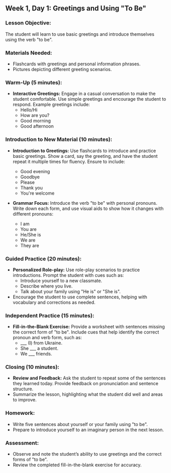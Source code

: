 ## Week 1, Day 1: Greetings and Using "To Be"

### Lesson Objective:
The student will learn to use basic greetings and introduce themselves using the verb "to be".

### Materials Needed:
- Flashcards with greetings and personal information phrases.
- Pictures depicting different greeting scenarios.

### Warm-Up (5 minutes):
- **Interactive Greetings:** Engage in a casual conversation to make the student comfortable. Use simple greetings and encourage the student to respond. Example greetings include:
  - Hello/Hi
  - How are you?
  - Good morning
  - Good afternoon

### Introduction to New Material (10 minutes):
- **Introduction to Greetings:** Use flashcards to introduce and practice basic greetings. Show a card, say the greeting, and have the student repeat it multiple times for fluency. Ensure to include:
  - Good evening
  - Goodbye
  - Please
  - Thank you
  - You're welcome

- **Grammar Focus:** Introduce the verb "to be" with personal pronouns. Write down each form, and use visual aids to show how it changes with different pronouns:
  - I am
  - You are
  - He/She is
  - We are
  - They are

### Guided Practice (20 minutes):
- **Personalized Role-play:** Use role-play scenarios to practice introductions. Prompt the student with cues such as:
  - Introduce yourself to a new classmate.
  - Describe where you live.
  - Talk about your family using "He is" or "She is".
- Encourage the student to use complete sentences, helping with vocabulary and corrections as needed.

### Independent Practice (15 minutes):
- **Fill-in-the-Blank Exercise:** Provide a worksheet with sentences missing the correct form of "to be". Include cues that help identify the correct pronoun and verb form, such as:
  - ___ (I) from Ukraine.
  - She ___ a student.
  - We ___ friends.

### Closing (10 minutes):
- **Review and Feedback:** Ask the student to repeat some of the sentences they learned today. Provide feedback on pronunciation and sentence structure.
- Summarize the lesson, highlighting what the student did well and areas to improve.

### Homework:
- Write five sentences about yourself or your family using "to be".
- Prepare to introduce yourself to an imaginary person in the next lesson.

### Assessment:
- Observe and note the student’s ability to use greetings and the correct forms of "to be".
- Review the completed fill-in-the-blank exercise for accuracy.

